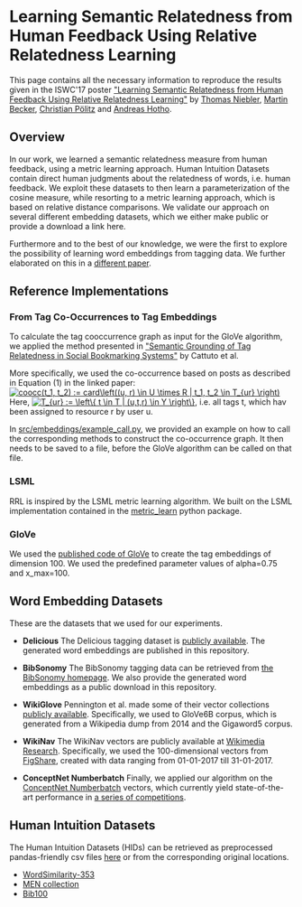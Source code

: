 # Learning Semantic Relatedness from Human Feedback Using Relative Relatedness Learning

This page contains all the necessary information to reproduce the results given in the ISWC'17 poster
["Learning Semantic Relatedness from Human Feedback Using Relative Relatedness Learning"](https://www.thomas-niebler.de/pub/niebler2017rrl.pdf)
by
[Thomas Niebler](http://www.dmir.uni-wuerzburg.de/staff/niebler),
[Martin Becker](http://www.dmir.uni-wuerzburg.de/staff/martinbecker),
[Christian Pölitz](http://www.dmir.uni-wuerzburg.de/staff/christian_poelitz) and
[Andreas Hotho](http://www.dmir.uni-wuerzburg.de/staff/hotho).

## Overview
In our work, we learned a semantic relatedness measure from human feedback,
using a metric learning approach.
Human Intuition Datasets contain direct human judgments about the
relatedness of words, i.e. human feedback.
We exploit these datasets to then learn a parameterization of the cosine
measure, while resorting to a metric learning approach, which is based
on relative distance comparisons.
We validate our approach on several different embedding datasets, which
we either make public or provide a download a link here.

Furthermore and to the best of our knowledge, we were the first to
explore the possibility of learning word embeddings from tagging data.
We further elaborated on this in a [different paper](https://www.thomas-niebler.de/pub/niebler2017embeddings.pdf).

## Reference Implementations
### From Tag Co-Occurrences to Tag Embeddings
To calculate the tag cooccurrence graph as input for the GloVe algorithm,
we applied the method presented in ["Semantic Grounding of Tag Relatedness
in Social Bookmarking Systems"](https://www.bibsonomy.org/bibtex/23d13a333db2d59968b6afda906006286/thoni)
by Cattuto et al.

More specifically, we used the co-occurrence based on posts as described
in Equation (1) in the linked paper:
<a href="https://www.codecogs.com/eqnedit.php?latex=coocc(t_1,&space;t_2)&space;:=&space;card\left((u,&space;r)&space;\in&space;U&space;\times&space;R&space;|&space;t_1,&space;t_2&space;\in&space;T_{ur}&space;\right)" target="_blank"><img src="https://latex.codecogs.com/gif.latex?coocc(t_1,&space;t_2)&space;:=&space;card\left((u,&space;r)&space;\in&space;U&space;\times&space;R&space;|&space;t_1,&space;t_2&space;\in&space;T_{ur}&space;\right)" title="coocc(t_1, t_2) := card\left((u, r) \in U \times R | t_1, t_2 \in T_{ur} \right)" /></a>
Here, <a href="https://www.codecogs.com/eqnedit.php?latex=T_{ur}&space;:=&space;\left\{&space;t&space;\in&space;T&space;|&space;(u,t,r)&space;\in&space;Y&space;\right\}" target="_blank"><img src="https://latex.codecogs.com/gif.latex?T_{ur}&space;:=&space;\left\{&space;t&space;\in&space;T&space;|&space;(u,t,r)&space;\in&space;Y&space;\right\}" title="T_{ur} := \left\{ t \in T | (u,t,r) \in Y \right\}" /></a>,
i.e. all tags t, which hav been assigned to resource r by user u.

In [src/embeddings/example_call.py](https://github.com/thomasniebler/semantics-metriclearning/blob/master/src/embeddings/example_call.py),
we provided an example on how to call the corresponding methods to
construct the co-occurrence graph. It then needs to be saved to a file,
before the GloVe algorithm can be called on that file.

### LSML
RRL is inspired by the LSML metric learning algorithm.
We built on the LSML implementation contained in the
[metric_learn](https://github.com/all-umass/metric-learn) python package.

### GloVe
We used the [published code of GloVe](https://nlp.stanford.edu/projects/glove/)
to create the tag embeddings of dimension 100.
We used the predefined parameter values of alpha=0.75 and x_max=100.

## Word Embedding Datasets
These are the datasets that we used for our experiments.

* **Delicious**
The Delicious tagging dataset is [publicly available](http://www.zubiaga.org/datasets/socialbm0311).
The generated word embeddings are published in this repository. 

* **BibSonomy**
The BibSonomy tagging data can be retrieved from [the BibSonomy homepage](https://www.kde.cs.uni-kassel.de/bibsonomy/dumps/).
We also provide the generated word embeddings as a public download in this repository. 

* **WikiGlove**
Pennington et al. made some of their vector collections [publicly available](https://nlp.stanford.edu/projects/glove/).
Specifically, we used to GloVe6B corpus, which is generated from a Wikipedia dump from 2014 and the Gigaword5 corpus.

* **WikiNav**
The WikiNav vectors are publicly available at [Wikimedia Research](https://meta.wikimedia.org/wiki/Research:Wikipedia_Navigation_Vectors).
Specifically, we used the 100-dimensional vectors from [FigShare](https://figshare.com/articles/Wikipedia_Vectors/3146878), created
with data ranging from 01-01-2017 till 31-01-2017.

* **ConceptNet Numberbatch** Finally, we applied our algorithm on the
[ConceptNet Numberbatch](https://github.com/commonsense/conceptnet-numberbatch/tree/16.09) vectors, which currently yield state-of-the-art
performance in [a series of competitions](https://blog.conceptnet.io/2017/03/02/how-luminoso-made-conceptnet-into-the-best-word-vectors-and-won-at-semeval/).


## Human Intuition Datasets
The Human Intuition Datasets (HIDs) can be retrieved as preprocessed pandas-friendly csv files 
[here](http://www.thomas-niebler.de/dataset-collection-for-evaluating-semantic-relatedness/)
or from the corresponding original locations.
* [WordSimilarity-353](http://www.cs.technion.ac.il/~gabr/resources/data/wordsim353/wordsim353.html)
* [MEN collection](https://staff.fnwi.uva.nl/e.bruni/MEN)
* [Bib100](http://dmir.org/datasets/bib100/)


